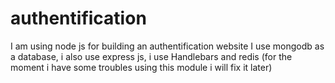 # authentification
I am using node js for building an authentification website 
I use mongodb as a database, i also use express js, i use Handlebars and redis (for the moment i have some troubles using this module i will fix it later)
